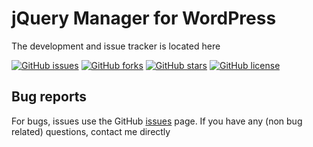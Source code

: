 # jQuery Manager for WordPress #
The development and issue tracker is located here

[![GitHub issues](https://img.shields.io/github/issues/Remzi1993/wp-jquery-updater.svg)](https://github.com/Remzi1993/wp-jquery-updater/issues)
[![GitHub forks](https://img.shields.io/github/forks/Remzi1993/wp-jquery-updater.svg)](https://github.com/Remzi1993/wp-jquery-updater/network)
[![GitHub stars](https://img.shields.io/github/stars/Remzi1993/wp-jquery-updater.svg)](https://github.com/Remzi1993/wp-jquery-updater/stargazers)
[![GitHub license](https://img.shields.io/badge/license-GPLv3-blue.svg)](https://github.com/Remzi1993/wp-jquery-updater/blob/master/LICENSE)

## Bug reports ##
For bugs, issues use the GitHub [issues](https://github.com/Remzi1993/wp-jquery-updater/issues) page.
If you have any (non bug related) questions, contact me directly

